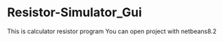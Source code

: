 # Resistor-Simulator_Gui

This is calculator resistor program 
You can open project with netbeans8.2 

